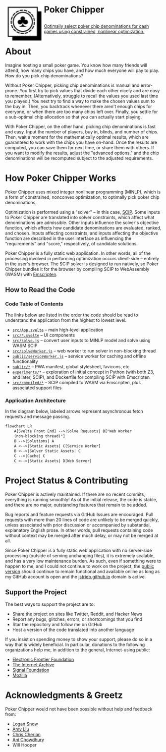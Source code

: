 <h1>

<a href="https://jstrieb.github.io/poker-chipper" target="_blank"><img src="https://github.com/jstrieb/poker-chipper/blob/master/public/favicon.svg?raw=true" width="125" height="125" align="left" /></a>

Poker Chipper

</h1>

<a href="https://jstrieb.github.io/poker-chipper" target="_blank">Optimally
select poker chip denominations for cash games using constrained, nonlinear
optimization.</a>

# About

Imagine hosting a small poker game. You know how many friends will attend, how
many chips you have, and how much everyone will pay to play. How do you pick
chip denominations?

Without Poker Chipper, picking chip denominations is manual and error-prone.
You first try to pick values that divide each other nicely and are easy to
remember. (Alternatively, struggle to recall the values you used last time you
played.) You next try to find a way to make the chosen values sum to the buy
in. Then, you backtrack whenever there aren't enough chips for everyone, or
when there are too many chips left over. Finally, you settle for a sub-optimal
chip allocation so that you can actually start playing.

With Poker Chipper, on the other hand, picking chip denominations is fast and
easy. Input the number of players, buy in, blinds, and number of chips. Then,
wait a moment for the mathematically optimal results, which are guaranteed to
work with the chips you have on-hand. Once the results are computed, you can
save them for next time, or share them with others. If you want to modify the
results, adjust the "advanced options," and the chip denominations will be
recomputed subject to the adjusted requirements.

# How Poker Chipper Works

Poker Chipper uses mixed integer nonlinear programming (MINLP), which is a form
of constrained, nonconvex optimization, to optimally pick poker chip
denominations. 

Optimization is performed using a "solver" – in this case,
[SCIP](https://www.scipopt.org/). Some inputs to Poker Chipper are translated
into solver constraints, which affect what denominations are admissible. Other
inputs influence the solver's objective function, which affects how candidate
denominations are evaluated, ranked, and chosen. Inputs affecting constraints,
and inputs affecting the objective function are described in the user interface
as influencing the "requirements" and "score," respectively, of candidate
solutions.

Poker Chipper is a fully static web application. In other words, all of the
processing involved in performing optimization occurs client-side – entirely in
the user's browser. The SCIP solver is designed to run natively, so Poker
Chipper bundles it for the browser by compiling SCIP to WebAssembly (WASM) with
[Emscripten](https://emscripten.org/).

## How to Read the Code

### Code Table of Contents

The links below are listed in the order the code should be read to understand
the application from the highest to lowest level.

- [`src/App.svelte`](src/App.svelte) – main high-level application
- [`src/*.svelte`](src/) – UI components
- [`src/solve.js`](src/solve.js) – convert user inputs to MINLP model and solve
  using WASM SCIP
- [`src/solveWorker.js`](src/solveWorker.js) – web worker to run solver in
  non-blocking thread
- [`public/serviceWorker.js`](public/serviceWorker.js) – service worker for
  caching and offline functionality
- [`public/*`](public/) – PWA manifest, global stylesheet, favicons, etc.
- [`experiments/*`](experiments/) – exploration of initial concept in Python
  (with both Z3, and later, SCIP), and Dockerfile for compiling SCIP with
  Emscripten
- [`src/compiled/*`](src/compiled/) – SCIP compiled to WASM via Emscripten,
  plus associated support files

### Application Architecture

In the diagram below, labeled arrows represent asynchronous fetch requests and
message passing.

``` mermaid
flowchart LR
    A[Svelte Front End] -->|Solve Requests| B["Web Worker
    (non-blocking thread)"]
    B -->|Solutions| A
    A <-->|Static Assets| C[Service Worker]
    B <-->|Solver Static Assets| C
    C -->|Cache| C
    C <-->|Static Assets| D[Web Server]
```

# Project Status & Contributing

Poker Chipper is actively maintained. If there are no recent commits,
everything is running smoothly! As of the initial release, the code is stable,
and there are no major, outstanding features that remain to be added.

Bug reports and feature requests via GitHub Issues are encouraged. Pull
requests with more than 20 lines of code are unlikely to be merged quickly,
unless associated with prior discussion or accompanied by substantial,
explanatory English prose. In other words, pull requests containing code
without context may be merged after much delay, or may not be merged at all.

Since Poker Chipper is a fully static web application with no server-side
processing (outside of serving unchanging files), it is extremely scalable, and
has a very low maintenance burden. As such, even if something were to happen to
me, and I could not continue to work on the project, the [public
version](https://jstrieb.github.io/poker-chipper/) should continue to remain
functional and available online as long as my GitHub account is open and the
[jstrieb.github.io](https://jstrieb.github.io) domain is active.

## Support the Project

The best ways to support the project are to:

- Share the project on sites like Twitter, Reddit, and Hacker News
- Report any bugs, glitches, errors, or shortcomings that you find
- Star the repository and follow me on GitHub
- Host a version of the code translated into another language

If you insist on spending money to show your support, please do so in a way
that is widely beneficial. In particular, donations to the following
organizations help me, in addition to the general, Internet-using public:

- [Electronic Frontier Foundation](https://supporters.eff.org/donate/)
- [The Internet Archive](https://archive.org/donate/index.php)
- [Signal Foundation](https://signal.org/donate/)
- [Mozilla](https://donate.mozilla.org/en-US/)

# Acknowledgments & Greetz

Poker Chipper would not have been possible without help and feedback from:

- [Logan Snow](https://github.com/lsnow99)
- [Amy Liu](https://www.linkedin.com/in/amyjl)
- [Chris Cherian](https://twitter.com/chrischerian)
- [Ani Chowdhury](https://www.linkedin.com/in/ani-chowdhury)
- Will Hooper

